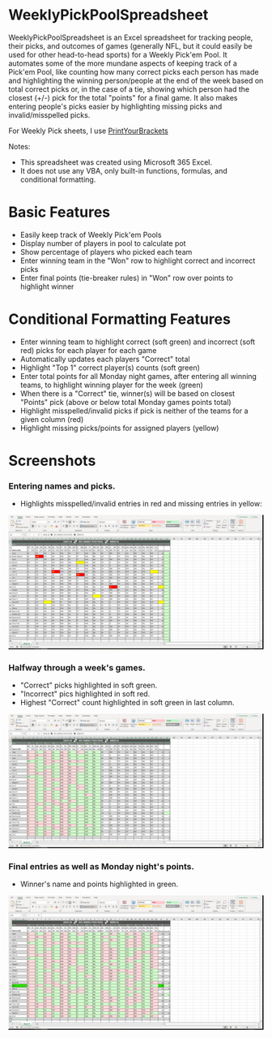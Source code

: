# WeeklyPickPoolSpreadsheet

WeeklyPickPoolSpreadsheet is an Excel spreadsheet for tracking people, their picks, and outcomes of games (generally NFL, but it could easily be used for other head-to-head sports) for a Weekly Pick'em Pool. It automates some of the more mundane aspects of keeping track of a Pick'em Pool, like counting how many correct picks each person has made and highlighting the winning person/people at the end of the week based on total correct picks or, in the case of a tie, showing which person had the closest (+/-) pick for the total "points" for a final game. It also makes entering people's picks easier by highlighting missing picks and invalid/misspelled picks.

For Weekly Pick sheets, I use [PrintYourBrackets](https://www.printyourbrackets.com/nflweekly.html)

Notes:
- This spreadsheet was created using Microsoft 365 Excel.
- It does not use any VBA, only built-in functions, formulas, and conditional formatting.

Basic Features
==============
* Easily keep track of Weekly Pick'em Pools
* Display number of players in pool to calculate pot
* Show percentage of players who picked each team
* Enter winning team in the "Won" row to highlight correct and incorrect picks
* Enter final points (tie-breaker rules) in "Won" row over points to highlight winner

Conditional Formatting Features
===============================
* Enter winning team to highlight correct (soft green) and incorrect (soft red) picks for each player for each game
* Automatically updates each players "Correct" total
* Highlight "Top 1" correct player(s) counts (soft green)
* Enter total points for all Monday night games, after entering all winning teams, to highlight winning player for the week (green)
* When there is a "Correct" tie, winner(s) will be based on closest "Points" pick (above or below total Monday games points total)
* Highlight misspelled/invalid picks if pick is neither of the teams for a given column (red) 
* Highlight missing picks/points for assigned players (yellow)

Screenshots
===========
### Entering names and picks.
* Highlights misspelled/invalid entries in red and missing entries in yellow:
<p align="center">
  <img src="https://raw.githubusercontent.com/Ayitaka/WeeklyPickPoolSpreadsheet/main/Screenshots/WeeklyPickPoolSpreadStartMissingAndMisspelled.png" alt="Screenshot" />
</p>

### Halfway through a week's games.
* "Correct" picks highlighted in soft green.
* "Incorrect" pics highlighted in soft red.
* Highest "Correct" count highlighted in soft green in last column.
<p align="center">
  <img src="https://raw.githubusercontent.com/Ayitaka/WeeklyPickPoolSpreadsheet/main/Screenshots/WeeklyPickPoolSpreadSheetHalfway.png" alt="Screenshot" />
</p>

### Final entries as well as Monday night's points.
* Winner's name and points highlighted in green.
<p align="center">
  <img src="https://raw.githubusercontent.com/Ayitaka/WeeklyPickPoolSpreadsheet/main/Screenshots/WeeklyPickPoolSpreadSheetFinal.png" alt="Screenshot" />
</p>
